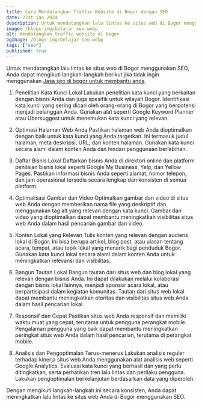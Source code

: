 ```yaml
---
title: Cara Mendatangkan Traffic Website di Bogor dengan SEO
date: 27st jan 2024
description: Untuk mendatangkan lalu lintas ke situs web di Bogor menggunakan SEO, Anda dapat mengikuti langkah-langkah berikut.
image: /blogs-img/belajar-seo.webp
alt: mendatangkan traffic website di bogor
ogImage: /blogs-img/belajar-seo.webp
tags: ["seo"]
published: true
---
```


Untuk mendatangkan lalu lintas ke situs web di Bogor menggunakan SEO, Anda dapat mengikuti langkah-langkah berikut jika tidak ingin menggunakan <a target="_blank" rel="dofollow" href="https://medium.com/@roofelseocorner/jasa-seo-bogor-tips-memilih-jasa-seo-profesional-di-bogor-70c9d9d190f1">Jasa seo di bogor untuk membantu anda</a>.

1. Penelitian Kata Kunci Lokal
Lakukan penelitian kata kunci yang berkaitan dengan bisnis Anda dan juga spesifik untuk wilayah Bogor. Identifikasi kata kunci yang sering dicari oleh orang-orang di Bogor yang berpotensi menjadi pelanggan Anda. Gunakan alat seperti Google Keyword Planner atau Ubersuggest untuk menemukan kata kunci yang relevan.

2. Optimasi Halaman Web Anda
Pastikan halaman web Anda dioptimalkan dengan baik untuk kata kunci yang Anda targetkan. Ini termasuk judul halaman, meta deskripsi, URL, dan konten halaman. Gunakan kata kunci secara alami dalam konten Anda dan hindari penggunaan berlebihan.

3. Daftar Bisnis Lokal
Daftarkan bisnis Anda di direktori online dan platform penilaian bisnis lokal seperti Google My Business, Yelp, dan Yellow Pages. Pastikan informasi bisnis Anda seperti alamat, nomor telepon, dan jam operasional tersedia secara lengkap dan konsisten di semua platform.

4. Optimalisasi Gambar dan Video
Optimalkan gambar dan video di situs web Anda dengan memberikan nama file yang deskriptif dan menggunakan tag alt yang relevan dengan kata kunci. Gambar dan video yang dioptimalkan dapat membantu meningkatkan visibilitas situs web Anda dalam hasil pencarian gambar dan video.

5. Konten Lokal yang Relevan
Tulis konten yang relevan dengan audiens lokal di Bogor. Ini bisa berupa artikel, blog post, atau ulasan tentang acara, tempat, atau topik lokal yang menarik bagi penduduk Bogor. Gunakan kata kunci lokal secara alami dalam konten Anda untuk meningkatkan relevansi dan visibilitas.

6. Bangun Tautan Lokal
Bangun tautan dari situs web dan blog lokal yang relevan dengan bisnis Anda. Ini dapat dilakukan melalui kolaborasi dengan bisnis lokal lainnya, menjadi sponsor acara lokal, atau berpartisipasi dalam kegiatan komunitas. Tautan dari situs web lokal dapat membantu meningkatkan otoritas dan visibilitas situs web Anda dalam hasil pencarian lokal.

7. Responsif dan Cepat
Pastikan situs web Anda responsif dan memiliki waktu muat yang cepat, terutama untuk pengguna perangkat mobile. Pengalaman pengguna yang baik dapat membantu meningkatkan peringkat situs web Anda dalam hasil pencarian, terutama di perangkat mobile.

8. Analisis dan Pengoptimalan Terus-menerus
Lakukan analisis reguler terhadap kinerja situs web Anda menggunakan alat analisis web seperti Google Analytics. Evaluasi kata kunci yang berhasil dan yang perlu ditingkatkan, serta perhatikan tren lalu lintas dan perilaku pengguna. Lakukan pengoptimalan berkelanjutan berdasarkan data yang diperoleh.

Dengan mengikuti langkah-langkah ini secara konsisten, Anda dapat meningkatkan lalu lintas ke situs web Anda di Bogor menggunakan SEO.